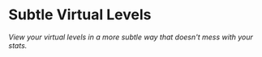 # Subtle Virtual Levels
*View your virtual levels in a more subtle way that doesn't mess with your stats.*